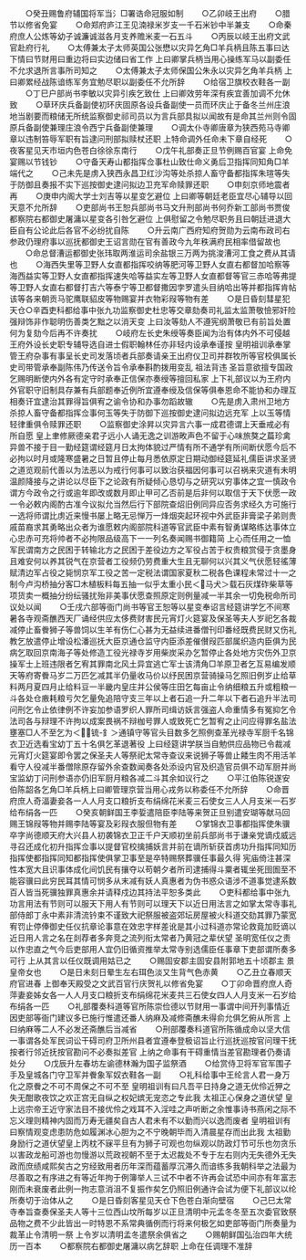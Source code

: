 <!-- { "loadSidebar": true } -->
　　○癸丑赐鲁府辅国将军当氵□署诰命冠服如制
　　○乙卯岐王出府
　　○腊节以修省免宴
　　○命郑府庐江王见湳禄米岁支一千石米钞中半兼支
　　○命秦府庶人公炼等幼子诚濂诚滋各月支养赡米麦一石五斗
　　○丙辰以岐王出府文武官赴府行礼
　　○太傅兼太子太师英国公张懋以灾异乞角□羊兵柄且陈五事曰达下情曰节财用曰重边将曰实边储曰省工作  上曰卿掌兵柄当用心操练军马以副委任不允求退所言事所司知之
　　○太傅兼太子太师保国公朱永以灾异乞角羊兵柄  上曰卿累经战陈谙练军务宜勉尽职以副委任不允所辞
　　○给宿卫旗校衣鞋各一副
　　○丁巳户部尚书李敏以灾异引疾乞致仕  上曰卿效劳年深有疾宜善加调不允休致
　　○草环庆兵备副使初环庆固原各设兵备副使一员而环庆止于备冬兰州庄浪地当剧要而粮储无所统监察御史祁司员以为言兵部具拟以闻故有是命其兰州则令固原兵备副使兼理庄浪令西宁兵备副使兼理
　　○调太仆寺卿唐章为狭西苑马寺卿章以违制笞辱军职有旨逮问刑部拟赎杖还职  上特命调外任命未下章自经死
　　○夜客星见天市垣内色苍白徐徐东南行
　　○戊午礼部奏正旦节例赐百官宴  上命免宴赐以节钱钞
　　○守备天寿山都指挥佥事杜山致仕命义勇后卫指挥同知角□羊端代之
　　○己未先是虏入狭西永昌卫红沙沟等处杀掠人畜守备都指挥朱瑄等失于防御且奏报不实下巡按御史逮问拟边卫充军命赎罪还职
　　○申刻京师地震者再
　　○庚申内阁大学士刘吉等以星变乞避位  上曰卿等朝廷老臣宜尽心辅导以回天意不允所辞
　　○吏部尚书王恕兵部尚书马文升刑部尚书何乔新工部尚书贾俊都察院右都御史屠滽以星变各引咎乞避位  上俱慰留之令勉尽职务且曰朝廷进退大臣自有公论此后各官不必纷扰自陈
　　○升云南广西府知府贺勋为云南布政司右参政仍理府事以巡抚都御史王诏言勋在官有善政今九年秩满府民相率借留故也
　　○命总督漕运都御史张玮取两淮运司余盐银三万两为挑浚漕河工食之费从其请也
　　○海西失里等卫野人女直都指挥咬纳等肥河等卫野人女直右都督加哈察等海西益实等卫野人女直都指挥速失哈等益实左等卫野人女直都督等官三赤哈等弗提等卫野人女直右都督打吉六等泰宁等卫都督撒因孛罗遣头目纳哈出等并都指挥肯帖该等各来朝贡马驼鹰联貂皮等物赐宴并衣物彩叚等物有差
　　○是日昏刻彗星犯天仓○辛酉吏科都给事中张九功监察御史杜忠等交章劾奏司礼监太监萧敬憸邪奸险强辩饰非作聪明伤善类乞黜之以消天变  上曰汝等劾人不遵宪纲萧敬已有前旨处置何为复劾今后再不许奏扰
　　○岐府左长史朱绶等奏臣闻为治有体内外不可侵越王府外设长史职专辅导选自进士假职翰林任亦非轻内设承奉谨按  皇明祖训承奉掌管王府杂事有事呈长史司发落顷者兵部奏请亲王出府仪卫司并群牧所等官校俱属长史司带管承奉副陈伟乃传送令旨令承奉斟酌拨用变乱  祖法背违  圣旨意欲擅专国政乞赐明断使内外各有定守时承奉正信保亦奏绶等擅回私家  上下礼部议以为王府内外官职守旧制具存兼有兵部题奉近例所宜遵奉绶及信保等俱奉恩命不能协和办理互相奏讦宜逮治其罪得旨俱宥之谕令协和办事勿蹈故辙
　　○先是虏入肃州卫地方杀掠人畜守备都指挥佥事何玉等失于防御下巡按御史逮问拟边远充军  上以玉等情轻律重俱令赎罪还职
　　○监察御史涂昇以灾异言六事一成君德谓上天垂戒必有所自愿  皇上聿修厥德亲君子远小人诵无逸之训游畋声色不留于心味旅獒之萹珍禽异兽不接于目一勤经筵谓经筵月日太拘体貌过严情有所不通学有所间断伏愿今后不必拘以时月或隆寒盛暑之日暂且停止每月悉依原定日期动御经筵延礼儒臣讲求圣贤之道览观前代善以为法恶以为戒行何事可以致治获福因何事可以召祸来灾道有未明温颜降接与之讲论以尽臣下之论政有所疑倾心恳切与之研究以穷事体之宜一慎政令谓方今政令之行或逾年即改或数月即止甲可乙否前是后非何以取信于天下伏愿一政一令必敕内阁酌古准今议拟允当然后行下部院查炤旧例同异应否务求经久方可施行一选将师谓比虏近来慢书屡上略无忌惮万一烽烟突起环视中外武臣非膏梁子弟则贵戚苗裔求其勇略出众者为谁愿敕内阁部院科道等官武臣中素有智勇谋略练达事体立心忠赤可充将帅者不必拘限品级高下一一列名奏闻赐书御籍简  上心而任用之一恤军民谓南方之民困于转输北方之民困于差役边方之军役占苦于权贵粮赏侵于贪墨身且难安何以养其锐气在京营者工役频仍劳费重大生且无聊何以兴其义气伏愿轻徭薄赋清边军占役之毙悯京军工役之苦一定税法谓国家夏秋二税各色课程未常过十一之制今卢沟桥抽分客□木植板料每五抽一似乎太重小民＜马犬＞载石灰煤砟柴草等项货卖一概抽分纷纭骚扰殆非美事伏愿查照原定则例量减一半其余一切免税命所司议处以闻
　　○壬戌六部等衙门尚书等官王恕等以星变奉诏言经筵讲学乞不间寒暑各寺观斋醮西天厂诵经供应太侈费财害民元宵灯火筵宴及保圣等夫人岁祀乞各裁减停止畜餋狮子等兽饲以生羊有伤仁心甚为无益续进番僧刊印番经既费民财又伤礼教乞放遣停止增设松潘巡抚大臣京通仓监守内臣添差催儧叚匹部属织造内臣俱为民病乞取回京南海子等处修造工役光禄寺岁用柴炭采办乞暂停止各处地方灾伤外卫京操军士上班违限者乞宥其罪南北风土异宜逃亡军士该清角□羊原卫者乞互易编发顺天等府寄餋马岁二万匹乞减其半仍量收马价以纾民困京营骑操马乞照旧例岁止给草料两月夏四月止给料豆一半畿内皇庄并公侯等庄田乞每亩止令纳细粮五升或粗粮一斗各处仓廒耗粮亏欠乞量免追陪守支三年以上者石追一升二年以下者石追升半法司问刑乞令止依律例不许妄加参语罗织人罪所司缉访妖言强盗人命重情多有冤抑乞令法司各与辩理不许拘以成案畏祸不辩枷号罪人或致死亡乞暂宥之止问应得罪名盐法壅塞□人不至乞为＜锍-釒＞通镇守等官头目数多乞照例查革光禄寺军厨千名锦衣卫近选看宝幼丁五十名俱乞革退著役  上曰经筵讲学朕当自勉供应品物已令裁减元宵灯火筵宴即令罢之保圣夫人等祭祀太常寺查议来说狮子等兽止餧生肉不用活羊看守人役减半番僧除原存留外余查数闻奏各处添设内官及织造官员俱不动军厨并尚宝监幼丁问刑参语亦仍旧军厨月粮各减二斗其余如议行之
　　○平江伯陈锐遂安伯陈韶各乞角□羊兵柄上曰卿管理京营当用心戎务以称委任不允所辞
　　○命晋府庶人奇湢妻妾各一人人月支口粮折支布绢绵花米麦三石使女三人人月支米一石岁给布绢各一匹
　　○癸亥朝鲜国王李娎遣陪臣李陆等来贺正旦别遣安瑚等献马回赐王锦叚等物并赐李陆等宴及彩叚衣服但物有差
　　○掌锦衣卫事都指挥使朱骥卒字尚德顺天府大兴县人初袭锦衣卫正千户天顺初坐前兵部尚书于谦亲党谪戍威远寻召还成化初升指挥佥事以提督官校擒捕妖言并前在谪所斩获首虏功升指挥同知历指挥使都指挥同知都指挥使俱掌卫事至是卒特赐祭葬骥任事最久得  宪庙倚注甚深性本宽大且识事体成化间饥民有攘夺以苟朝夕者所司逮捕得斗粟者辄坐死囹圄至不能容骥曰此穷民耳其情可悯多从末减有妖人真惠者为伪书惑众语涉不道事觉逮系数百人皆当死骥独罪真惠余并请释戍边其持法平恕多类此
　　○吏科都给事中张九功言用法有节则可以服天下用人有节则可以理天下以近日用法言之如掌太常寺事礼部侍郎丁永中素非清流钤束不谨致大祀祭服被盗郊坛房屋被火科道交劾其罪乃蒙宽宥罚止停俸御史任仪抗章论事意在效忠字样差讹是其小过科道亦常论救竟加贬谪以近日用人言之名在剡荐者多奔竞之流列衔太常者乃黄冠之辈伏望  圣明宽任仪之责以作忠直之气今后吏部用人宜仍旧循资推举太常寺别选儒臣任事章下吏部谓所奏多可行  上从其言以任仪既调用姑已之
　　○赐固安郡主固安县附郭地五十顷郡主  景皇帝女也
　　○是日未刻日晕生左右珥色淡又生背气色赤黄
　　○乙丑立春顺天府官进春  上御奉天殿受之文武百官行庆贺礼以修省免宴
　　○丁卯命晋府庶人奇萍妻妾姊女各一人人月支口粮折支布绢绵花米麦共三石使女四人人月支米一石岁给布绢各一匹
　　○礼部覆奏科道等官所陈崇俭德以节财用一事谓中间开列事情近因吏部等衙门建议多已施行惟遣还番人纳麻及减修斋醮未得俞允俱乞俯从所言  上曰纳麻等二人不必发还斋醮后当减省
　　○刑部覆奏科道官所陈循成命以坚大信一事谓各处军民词讼干碍司府卫所州县者宜遵奉登极诏旨止行巡抚巡按官问理干抚按者行邻近抚按官勘问不必奏拟差官  上纳之命事有干碍重情当差官勘理者仍奏请处分
　　○戊辰升左春坊左谕德林瀚为国子监祭酒
　　○给赏侍卫将军官军围子手及皇城各门守卫军并餋象军奴衣鞋各一副
　　○礼科给事中王纶言人君一身万化之原餋之不可不周保之不可不至  皇明祖训有曰凡吾平日持身之道无优伶近狎之失无酣歌夜饮之欢正宫无自纵之权妃嫔无宠恣之专此我  太祖正心保身之道伏望  皇上远宗帝王近守家法目不接优伶之戏耳不入淫哇之声听断之余惟事诗书燕闲之际不忘义理则精神内固而万寿无疆矣自古人君未有不以勤而兴以逸而废者  皇明祖训有曰察情观变虑患防危如履渊冰心胆为之不宁晚朝毕而入清晨星存而出此我  太祖勤身励行之道伏望皇上丙枕不寐平旦有为狮子可观也勿纵观以防政灯节可乐也勿贪乐以害政龙船可游也勿慢游以荒政视朝不至于太迟裁处不专于左右则内无失德外无失政而庶绩咸熙矣古之穷经致用者历年深而蕴蓄厚沉滞久而谙练多我朝科举之法最为尽善取之有序进之有等近年拘于例簿举人三试不中者不许再会试恐中间亦有年富志刚而未衰废者此例一拘志意消沮不复振作矣乞仍照旧例通许会试为便下礼部议以纶所奏切于治体从之
　　○是日昏刻客星见天仓下色苍白渐向壁宿
　　○己巳太常寺奉旨查奏保圣夫人等十三位西山坟所每岁以正旦清明中元孟冬冬至五次委官致祭品物之费不少此皆出一时特恩不系常典循例而行将来何极乞如吏部等衙门所奏量为裁革止令清明一祭  上令岁以清明孟冬遣祭余俱省之
　　○赐朝鲜国弘治四年大统历一百本
　　○都察院右都御史屠滽以病乞辞职  上命在任调理不准辞
